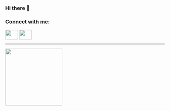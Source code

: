 ### Hi there 👋




<h3 align="left">Connect with me:</h3>
<p align="left">
<a href="https://www.facebook.com/profile.php?id=100013244742377" target="blank"><img align="center" src="https://cdn.jsdelivr.net/npm/simple-icons@3.0.1/icons/facebook.svg" alt="" height="30" width="40" /></a>
<a href="https://vk.com/id_pavs" target="blank"><img align="center" src="https://cdn.jsdelivr.net/npm/simple-icons@3.0.1/icons/vk.svg" alt="" height="30" width="40" /></a>
</p>
<hr/>
<div>
<img height="180em" src="https://github-readme-stats.vercel.app/api?pshchegol1=Gapur&show_icons=true&hide_border=true&&count_private=true&include_all_commits=true" />
</div>

